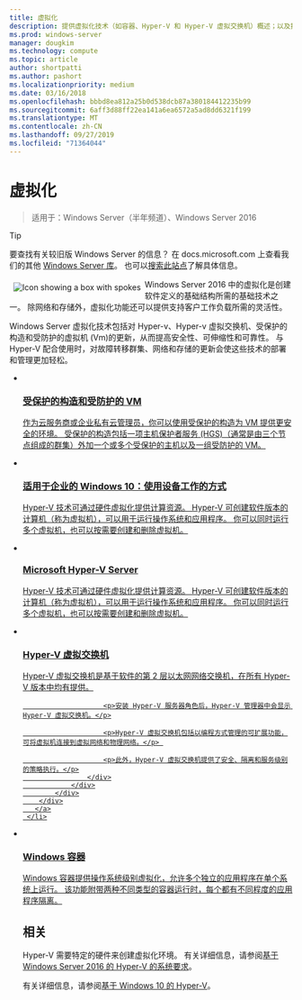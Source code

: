 ```yaml
---
title: 虚拟化
description: 提供虚拟化技术（如容器、Hyper-V 和 Hyper-V 虚拟交换机）概述；以及指向 Windows Server 2016 和更高版本操作系统的其他内容的链接。
ms.prod: windows-server
manager: dougkim
ms.technology: compute
ms.topic: article
author: shortpatti
ms.author: pashort
ms.localizationpriority: medium
ms.date: 03/16/2018
ms.openlocfilehash: bbbd8ea812a25b0d538dcb87a380184412235b99
ms.sourcegitcommit: 6aff3d88ff22ea141a6ea6572a5ad8dd6321f199
ms.translationtype: MT
ms.contentlocale: zh-CN
ms.lasthandoff: 09/27/2019
ms.locfileid: "71364044"
---
```

# <a name="virtualization"></a>虚拟化

>适用于：Windows Server（半年频道）、Windows Server 2016 

>[!TIP]
> 要查找有关较旧版 Windows Server 的信息？ 在 docs.microsoft.com 上查看我们的其他 [Windows Server 库](/previous-versions/windows/)。 也可以[搜索此站点](https://docs.microsoft.com/search/index?search=Windows+Server&dataSource=previousVersions)了解具体信息。

<img src="../media/landing-icons/virtualization.png" style='float:left; padding:.5em;' alt="Icon showing a box with spokes"> Windows Server 2016 中的虚拟化是创建软件定义的基础结构所需的基础技术之一。 除网络和存储外，虚拟化功能还可以提供支持客户工作负载所需的灵活性。

Windows Server 虚拟化技术包括对 Hyper-v、Hyper-v 虚拟交换机、受保护的构造和受防护的虚拟机 \(Vm\)的更新，从而提高安全性、可伸缩性和可靠性。 与 Hyper-V 配合使用时，对故障转移群集、网络和存储的更新会使这些技术的部署和管理更加轻松。 


<ul class="cardsI panelContent">
<li>
        <a href="../security/guarded-fabric-shielded-vm/guarded-fabric-and-shielded-vms-top-node.md">
          <div class="cardSize">
            <div class="cardPadding">
                <div class="card">
                    <div class="cardImageOuter">
                        <div class="cardImage">
                            <img src="../media/i-access.svg" alt="" />
                        </div>
                    </div>
                    <div class="cardText">
                        <h3>受保护的构造和受防护的 VM</h3>
                        <p>作为云服务商或企业私有云管理员，你可以使用受保护的构造为 VM 提供更安全的环境。 受保护的构造包括一项主机保护者服务 (HGS)（通常是由三个节点组成的群集）外加一个或多个受保护的主机以及一组受防护的 VM。</p>
                    </div>
                </div>
            </div>
        </div>
       </a>
    </li>
<li>
        <a href="/hyper-v/Hyper-V-on-Windows-Server.md">
          <div class="cardSize">
            <div class="cardPadding">
                <div class="card">
                    <div class="cardImageOuter">
                        <div class="cardImage">
                            <img src="../media/i-access.svg" alt="" />
                        </div>
                    </div>
                    <div class="cardText">
                        <h3>适用于企业的 Windows 10：使用设备工作的方式</h3>
                        <p>Hyper-V 技术可通过硬件虚拟化提供计算资源。 Hyper-V 可创建软件版本的计算机（称为虚拟机），可以用于运行操作系统和应用程序。 你可以同时运行多个虚拟机，也可以按需要创建和删除虚拟机。 </p>
                    </div>
                </div>
            </div>
        </div>
       </a>
     </li>

<li>
        <a href="https://docs.microsoft.com/windows-server/virtualization/hyper-v/hyper-v-server-2016">
          <div class="cardSize">
            <div class="cardPadding">
                <div class="card">
                    <div class="cardImageOuter">
                        <div class="cardImage">
                            <img src="../media/i-access.svg" alt="" />
                        </div>
                    </div>
                    <div class="cardText">
                        <h3>Microsoft Hyper-V Server</h3>
                        <p>Hyper-V 技术可通过硬件虚拟化提供计算资源。 Hyper-V 可创建软件版本的计算机（称为虚拟机），可以用于运行操作系统和应用程序。 你可以同时运行多个虚拟机，也可以按需要创建和删除虚拟机。 </p>
                    </div>
                </div>
            </div>
        </div>
       </a>
     </li>


<li>
        <a href="hyper-v-virtual-switch/Hyper-V-Virtual-Switch.md">
          <div class="cardSize">
            <div class="cardPadding">
                <div class="card">
                    <div class="cardImageOuter">
                        <div class="cardImage">
                            <img src="../media/i-access.svg" alt="" />
                        </div>
                    </div>
                    <div class="cardText">
                        <h3>Hyper-V 虚拟交换机</h3>
                        <p>Hyper-V 虚拟交换机是基于软件的第 2 层以太网网络交换机，在所有 Hyper-V 版本中均有提供。</p>

                        <p>安装 Hyper-V 服务器角色后，Hyper-V 管理器中会显示 Hyper-V 虚拟交换机。</p>

                        <p>Hyper-V 虚拟交换机包括以编程方式管理的可扩展功能，可将虚拟机连接到虚拟网络和物理网络。</p> 

                        <p>此外，Hyper-V 虚拟交换机提供了安全、隔离和服务级别的策略执行。</p>
                    </div>
                </div>
            </div>
        </div>
       </a>
     </li>


<li>
       <a href="https://docs.microsoft.com/virtualization/windowscontainers">
          <div class="cardSize">
            <div class="cardPadding">
                <div class="card">
                    <div class="cardImageOuter">
                        <div class="cardImage">
                            <img src="../media/i-access.svg" alt="" />
                        </div>
                    </div>
                    <div class="cardText">
                        <h3>Windows 容器</h3>
                        <p>Windows 容器提供操作系统级别虚拟化，允许多个独立的应用程序在单个系统上运行。 该功能附带两种不同类型的容器运行时，每个都有不同程度的应用程序隔离。</p>
                    </div>
                </div>
            </div>
        </div>
       </a>
     </li>




## <a name="related"></a>相关

Hyper-V 需要特定的硬件来创建虚拟化环境。 有关详细信息，请参阅[基于 Windows Server 2016 的 Hyper-V 的系统要求](./hyper-v/system-requirements-for-hyper-v-on-windows.md)。 

有关详细信息，请参阅[基于 Windows 10 的 Hyper-V](https://docs.microsoft.com/virtualization/hyper-v-on-windows)。

